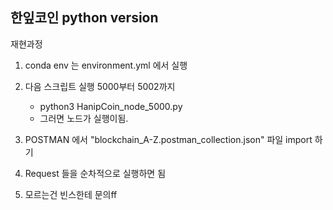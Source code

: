 ## 한잎코인 python version

재현과정
1. conda env 는 environment.yml 에서 실행

2. 다음 스크립트 실행 5000부터 5002까지 
   - python3 HanipCoin_node_5000.py
   - 그러면 노드가 실행이됨.

3. POSTMAN 에서 "blockchain_A-Z.postman_collection.json" 파일 import 하기

4. Request 들을 순차적으로 실행하면 됨

5. 모르는건 빈스한테 문의ff
